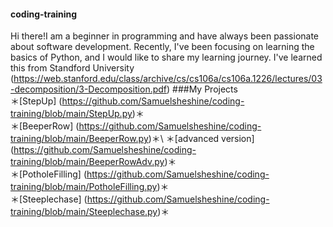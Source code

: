 #### coding-training
Hi there!I am a beginner in programming and have always been passionate about software development. Recently, I've been focusing on learning the basics of Python, and I would like to share my learning journey. I've learned this from Standford University (https://web.stanford.edu/class/archive/cs/cs106a/cs106a.1226/lectures/03-decomposition/3-Decomposition.pdf)
###My Projects\
＊[StepUp] (https://github.com/Samuelsheshine/coding-training/blob/main/StepUp.py)＊\
＊[BeeperRow] (https://github.com/Samuelsheshine/coding-training/blob/main/BeeperRow.py)＊\ 
＊[advanced version] (https://github.com/Samuelsheshine/coding-training/blob/main/BeeperRowAdv.py)＊\
＊[PotholeFilling] (https://github.com/Samuelsheshine/coding-training/blob/main/PotholeFilling.py)＊\
＊[Steeplechase] (https://github.com/Samuelsheshine/coding-training/blob/main/Steeplechase.py)＊
